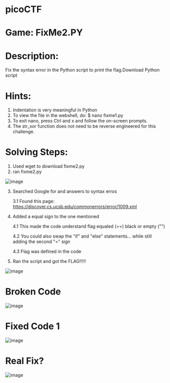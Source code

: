 # picoCTF

# Game: FixMe2.PY

# Description:

Fix the syntax error in the Python script to print the flag.Download Python script  

# Hints: 

1. Indentation is very meaningful in Python  
2. To view the file in the webshell, do: $ nano fixme1.py
3. To exit nano, press Ctrl and x and follow the on-screen prompts.
4. The str_xor function does not need to be reverse engineered for this challenge.

# Solving Steps:

1. Used wget to download fixme2.py
2. ran fixme2.py

![image](https://user-images.githubusercontent.com/99389724/153553762-6ddcb6cb-282e-4052-b095-21c364628b5a.png)

3. Searched Google for and answers to syntax erros 

    3.1 Found this page: https://discover.cs.ucsb.edu/commonerrors/error/1009.xml

4. Added a equal sign to the one mentioned

    4.1 This made the code understand flag equaled (==) black or empty ("")
  
    4.2 You could also swap the "if" and "else" statements... while still adding the second "=" sign
  
    4.3 Flag was defined in the code
  
5. Ran the script and got the FLAG!!!!!

![image](https://user-images.githubusercontent.com/99389724/153553912-63c962a9-41a2-46f0-b0a2-40df691c7a14.png)

# Broken Code

![image](https://user-images.githubusercontent.com/99389724/153553994-b6b34b1a-afce-4ef3-a835-ef358b49c7b0.png)

# Fixed Code 1

![image](https://user-images.githubusercontent.com/99389724/153554127-64dcd104-f57f-4379-a09c-992acc26c48e.png)

# Real Fix?

![image](https://user-images.githubusercontent.com/99389724/153555516-b7793bab-7537-4ebd-ad5d-082b9faf1a84.png)




